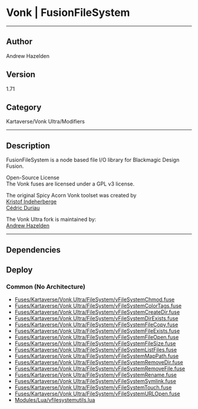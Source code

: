 # Vonk | FusionFileSystem
___

## Author
Andrew Hazelden

## Version
1.71

## Category
Kartaverse/Vonk Ultra/Modifiers

___

## Description
<p>FusionFileSystem is a node based file I/O library for Blackmagic Design Fusion.</p>

<p>Open-Source License<br>
The Vonk fuses are licensed under a GPL v3 license.</p>

<p>The original Spicy Acorn Vonk toolset was created by<br>
<a href="mailto:xmnr0x23@gmail.com">Kristof Indeherberge</a><br>
<a href="mailto:duriau.cedric@live.be">Cédric Duriau</a></p>

<p>The Vonk Ultra fork is maintained by:<br>
<a href="mailto:andrew@andrewhazelden.com">Andrew Hazelden</a></p>


___

## Dependencies

## Deploy

### Common (No Architecture)

<ul>
<li><a href="https://gitlab.com/WeSuckLess/Reactor/-/blob/master/Atoms/com.Vonk.FusionFileSystem/Fuses/Kartaverse/Vonk Ultra/FileSystem/vFileSystemChmod.fuse?ref_type=heads">Fuses/Kartaverse/Vonk Ultra/FileSystem/vFileSystemChmod.fuse</a></li>
<li><a href="https://gitlab.com/WeSuckLess/Reactor/-/blob/master/Atoms/com.Vonk.FusionFileSystem/Fuses/Kartaverse/Vonk Ultra/FileSystem/vFileSystemColorTags.fuse?ref_type=heads">Fuses/Kartaverse/Vonk Ultra/FileSystem/vFileSystemColorTags.fuse</a></li>
<li><a href="https://gitlab.com/WeSuckLess/Reactor/-/blob/master/Atoms/com.Vonk.FusionFileSystem/Fuses/Kartaverse/Vonk Ultra/FileSystem/vFileSystemCreateDir.fuse?ref_type=heads">Fuses/Kartaverse/Vonk Ultra/FileSystem/vFileSystemCreateDir.fuse</a></li>
<li><a href="https://gitlab.com/WeSuckLess/Reactor/-/blob/master/Atoms/com.Vonk.FusionFileSystem/Fuses/Kartaverse/Vonk Ultra/FileSystem/vFileSystemDirExists.fuse?ref_type=heads">Fuses/Kartaverse/Vonk Ultra/FileSystem/vFileSystemDirExists.fuse</a></li>
<li><a href="https://gitlab.com/WeSuckLess/Reactor/-/blob/master/Atoms/com.Vonk.FusionFileSystem/Fuses/Kartaverse/Vonk Ultra/FileSystem/vFileSystemFileCopy.fuse?ref_type=heads">Fuses/Kartaverse/Vonk Ultra/FileSystem/vFileSystemFileCopy.fuse</a></li>
<li><a href="https://gitlab.com/WeSuckLess/Reactor/-/blob/master/Atoms/com.Vonk.FusionFileSystem/Fuses/Kartaverse/Vonk Ultra/FileSystem/vFileSystemFileExists.fuse?ref_type=heads">Fuses/Kartaverse/Vonk Ultra/FileSystem/vFileSystemFileExists.fuse</a></li>
<li><a href="https://gitlab.com/WeSuckLess/Reactor/-/blob/master/Atoms/com.Vonk.FusionFileSystem/Fuses/Kartaverse/Vonk Ultra/FileSystem/vFileSystemFileOpen.fuse?ref_type=heads">Fuses/Kartaverse/Vonk Ultra/FileSystem/vFileSystemFileOpen.fuse</a></li>
<li><a href="https://gitlab.com/WeSuckLess/Reactor/-/blob/master/Atoms/com.Vonk.FusionFileSystem/Fuses/Kartaverse/Vonk Ultra/FileSystem/vFileSystemFileSize.fuse?ref_type=heads">Fuses/Kartaverse/Vonk Ultra/FileSystem/vFileSystemFileSize.fuse</a></li>
<li><a href="https://gitlab.com/WeSuckLess/Reactor/-/blob/master/Atoms/com.Vonk.FusionFileSystem/Fuses/Kartaverse/Vonk Ultra/FileSystem/vFileSystemListFiles.fuse?ref_type=heads">Fuses/Kartaverse/Vonk Ultra/FileSystem/vFileSystemListFiles.fuse</a></li>
<li><a href="https://gitlab.com/WeSuckLess/Reactor/-/blob/master/Atoms/com.Vonk.FusionFileSystem/Fuses/Kartaverse/Vonk Ultra/FileSystem/vFileSystemMapPath.fuse?ref_type=heads">Fuses/Kartaverse/Vonk Ultra/FileSystem/vFileSystemMapPath.fuse</a></li>
<li><a href="https://gitlab.com/WeSuckLess/Reactor/-/blob/master/Atoms/com.Vonk.FusionFileSystem/Fuses/Kartaverse/Vonk Ultra/FileSystem/vFileSystemRemoveDir.fuse?ref_type=heads">Fuses/Kartaverse/Vonk Ultra/FileSystem/vFileSystemRemoveDir.fuse</a></li>
<li><a href="https://gitlab.com/WeSuckLess/Reactor/-/blob/master/Atoms/com.Vonk.FusionFileSystem/Fuses/Kartaverse/Vonk Ultra/FileSystem/vFileSystemRemoveFile.fuse?ref_type=heads">Fuses/Kartaverse/Vonk Ultra/FileSystem/vFileSystemRemoveFile.fuse</a></li>
<li><a href="https://gitlab.com/WeSuckLess/Reactor/-/blob/master/Atoms/com.Vonk.FusionFileSystem/Fuses/Kartaverse/Vonk Ultra/FileSystem/vFileSystemRename.fuse?ref_type=heads">Fuses/Kartaverse/Vonk Ultra/FileSystem/vFileSystemRename.fuse</a></li>
<li><a href="https://gitlab.com/WeSuckLess/Reactor/-/blob/master/Atoms/com.Vonk.FusionFileSystem/Fuses/Kartaverse/Vonk Ultra/FileSystem/vFileSystemSymlink.fuse?ref_type=heads">Fuses/Kartaverse/Vonk Ultra/FileSystem/vFileSystemSymlink.fuse</a></li>
<li><a href="https://gitlab.com/WeSuckLess/Reactor/-/blob/master/Atoms/com.Vonk.FusionFileSystem/Fuses/Kartaverse/Vonk Ultra/FileSystem/vFileSystemTouch.fuse?ref_type=heads">Fuses/Kartaverse/Vonk Ultra/FileSystem/vFileSystemTouch.fuse</a></li>
<li><a href="https://gitlab.com/WeSuckLess/Reactor/-/blob/master/Atoms/com.Vonk.FusionFileSystem/Fuses/Kartaverse/Vonk Ultra/FileSystem/vFileSystemURLOpen.fuse?ref_type=heads">Fuses/Kartaverse/Vonk Ultra/FileSystem/vFileSystemURLOpen.fuse</a></li>
<li><a href="https://gitlab.com/WeSuckLess/Reactor/-/blob/master/Atoms/com.Vonk.FusionFileSystem/Modules/Lua/vfilesystemutils.lua?ref_type=heads">Modules/Lua/vfilesystemutils.lua</a></li>
</ul>
